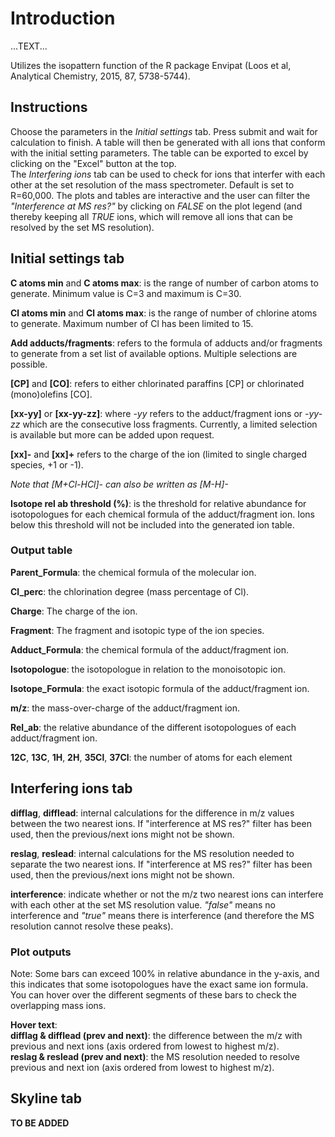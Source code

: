 
# Introduction
  
...TEXT...

Utilizes the isopattern function of the R package Envipat (Loos et al, Analytical Chemistry, 2015, 87, 5738-5744).



## Instructions    
Choose the parameters in the _Initial settings_ tab. Press submit and wait for calculation to finish. A table will then be generated with all ions that conform with the initial setting parameters. The table can be exported to excel by clicking on the "Excel" button at the top.  
The _Interfering ions_ tab can be used to check for ions that interfer with each other at the set resolution of the mass spectrometer. Default is set to R=60,000. The plots and tables are interactive and the user can filter the _"Interference at MS res?"_ by clicking on _FALSE_ on the plot legend (and thereby keeping all _TRUE_ ions, which will remove all ions that can be resolved by the set MS resolution).


## Initial settings tab
  
__C atoms min__ and __C atoms max__: is the range of number of carbon atoms to generate. Minimum value is C=3 and maximum is C=30. 
  
__Cl atoms min__ and __Cl atoms max__: is the range of number of chlorine atoms to generate. Maximum number of Cl has been limited to 15.  
  
__Add adducts/fragments__: refers to the formula of adducts and/or fragments to generate from a set list of available options. Multiple selections are possible.  
  
__[CP]__ and __[CO]__: refers to either chlorinated paraffins [CP] or chlorinated (mono)olefins [CO]. 
  
__[xx-yy]__ or __[xx-yy-zz]__: where _-yy_ refers to the adduct/fragment ions or _-yy-zz_ which are the consecutive loss fragments. Currently, a limited selection is available but more can be added upon request.  
  
__[xx]-__ and __[xx]+__ refers to the charge of the ion (limited to single charged species, +1 or -1).  
  
_Note that [M+Cl-HCl]- can also be written as [M-H]-_  
  
__Isotope rel ab threshold (%)__: is the threshold for relative abundance for isotopologues for each chemical formula of the adduct/fragment ion. Ions below this threshold will not be included into the generated ion table.
  
### Output table  
  
__Parent_Formula__: the chemical formula of the molecular ion.  

__Cl_perc__: the chlorination degree (mass percentage of Cl).  
  
__Charge__: The charge of the ion.  
  
__Fragment__: The fragment and isotopic type of the ion species.  
  
__Adduct_Formula__: the chemical formula of the adduct/fragment ion.  
  
__Isotopologue__: the isotopologue in relation to the monoisotopic ion.  
  
__Isotope_Formula__: the exact isotopic formula of the adduct/fragment ion.  
  
__m/z__: the mass-over-charge of the adduct/fragment ion.  
  
__Rel_ab__: the relative abundance of the different isotopologues of each adduct/fragment ion.  
  
__12C__, __13C__, __1H__, __2H__, __35Cl__, __37Cl__: the number of atoms for each element
  
## Interfering ions tab  
  
__difflag__, __difflead__: internal calculations for the difference in m/z values between the two nearest ions. If "interference at MS res?" filter has been used, then the previous/next ions might not be shown. 
  
__reslag__, __reslead__: internal calculations for the MS resolution needed to separate the two nearest ions. If "interference at MS res?" filter has been used, then the previous/next ions might not be shown.  
  
__interference__: indicate whether or not the m/z two nearest ions can interfere with each other at the set MS resolution value. _"false"_ means no interference and _"true"_ means there is interference (and therefore the MS resolution cannot resolve these peaks).  
  

### Plot outputs  
  
Note: Some bars can exceed 100% in relative abundance in the y-axis, and this indicates that some isotopologues have the exact same ion formula. You can hover over the different segments of these bars to check the overlapping mass ions.

__Hover text__:   
__difflag & difflead (prev and next)__: the difference between the m/z with previous and next ions (axis ordered from lowest to highest m/z).  
__reslag & reslead (prev and next)__: the MS resolution needed to resolve previous and next ion (axis ordered from lowest to highest m/z).  
  
  
## Skyline tab  

__TO BE ADDED__
  
  



